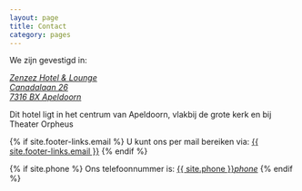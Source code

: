 ```yaml
---
layout: page
title: Contact
category: pages
---
```


<div id="map"></div>
<script type='text/javascript'>
  //<![CDATA[
    {% include google_map.js %}
  //]]>
</script>
<script src="https://maps.googleapis.com/maps/api/js?key=AIzaSyDgjZrLFVoeXwx45D9mYQEYB5_SNuaSyoQ&callback=initMap"
  async defer></script>

We zijn gevestigd in:

<a href="http://maps.google.com/?q=Canadalaan 26, 7316 BX Apeldoorn, the Netherlands"> *Zenzez  Hotel & Lounge*<br>*Canadalaan 26*<br>*7316 BX Apeldoorn*</a>

Dit hotel ligt in het centrum van Apeldoorn, vlakbij de grote kerk en bij Theater Orpheus


{% if site.footer-links.email %}
U kunt ons per mail bereiken via: <a href="mailto:{{ site.footer-links.email }}?Subject=Information" target="_top">{{ site.footer-links.email }}</a>
{% endif %}

{% if site.phone %}
Ons telefoonnummer is: <a href="tel:{{ site.phone }}">{{ site.phone }}</a><a href="tel:{{ site.phone }}"><i class="w3-margin-left material-icons">phone</i></a>
{% endif %}

